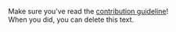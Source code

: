 Make sure you've read the [contribution guideline](https://github.com/jehervy/node-virtual-gamepads/blob/develop/CONTRIBUTING.md)!  
When you did, you can delete this text.  